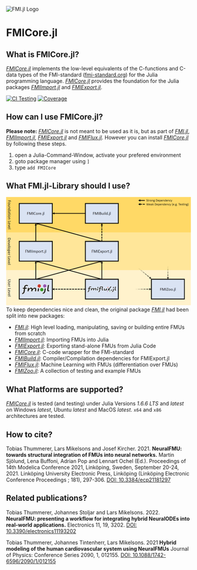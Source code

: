 ![FMI.jl Logo](https://github.com/ThummeTo/FMI.jl/blob/main/logo/dark/fmijl_logo_640_320.png "FMI.jl Logo")
# FMICore.jl

## What is FMICore.jl?
[*FMICore.jl*](https://github.com/ThummeTo/FMICore.jl) implements the low-level equivalents of the C-functions and C-data types of the FMI-standard ([fmi-standard.org](http://fmi-standard.org/)) for the Julia programming language. 
[*FMICore.jl*](https://github.com/ThummeTo/FMICore.jl) provides the foundation for the Julia packages [*FMIImport.jl*](https://github.com/ThummeTo/FMIImport.jl) and [*FMIExport.jl*](https://github.com/ThummeTo/FMIExport.jl).

[![CI Testing](https://github.com/ThummeTo/FMICore.jl/actions/workflows/Test.yml/badge.svg)](https://github.com/ThummeTo/FMICore.jl/actions)
[![Coverage](https://codecov.io/gh/ThummeTo/FMICore.jl/branch/main/graph/badge.svg)](https://codecov.io/gh/ThummeTo/FMICore.jl)

## How can I use FMICore.jl?
**Please note:** [*FMICore.jl*](https://github.com/ThummeTo/FMICore.jl) is not meant to be used as it is, but as part of [*FMI.jl*](https://github.com/ThummeTo/FMI.jl), [*FMIImport.jl*](https://github.com/ThummeTo/FMIImport.jl), [*FMIExport.jl*](https://github.com/ThummeTo/FMIExport.jl) and [*FMIFlux.jl*](https://github.com/ThummeTo/FMIFlux.jl). However you can install [*FMICore.jl*](https://github.com/ThummeTo/FMICore.jl) by following these steps.
1. open a Julia-Command-Window, activate your prefered environment
1. goto package manager using ```]```
1. type ```add FMICore```

## What FMI.jl-Library should I use?
![FMI.jl Family](https://github.com/ThummeTo/FMI.jl/blob/main/docs/src/assets/FMI_JL_family.png "FMI.jl Family")
To keep dependencies nice and clean, the original package [*FMI.jl*](https://github.com/ThummeTo/FMI.jl) had been split into new packages:
- [*FMI.jl*](https://github.com/ThummeTo/FMI.jl): High level loading, manipulating, saving or building entire FMUs from scratch
- [*FMIImport.jl*](https://github.com/ThummeTo/FMIImport.jl): Importing FMUs into Julia
- [*FMIExport.jl*](https://github.com/ThummeTo/FMIExport.jl): Exporting stand-alone FMUs from Julia Code
- [*FMICore.jl*](https://github.com/ThummeTo/FMICore.jl): C-code wrapper for the FMI-standard
- [*FMIBuild.jl*](https://github.com/ThummeTo/FMIBuild.jl): Compiler/Compilation dependencies for FMIExport.jl
- [*FMIFlux.jl*](https://github.com/ThummeTo/FMIFlux.jl): Machine Learning with FMUs (differentiation over FMUs)
- [*FMIZoo.jl*](https://github.com/ThummeTo/FMIZoo.jl): A collection of testing and example FMUs

## What Platforms are supported?
[*FMICore.jl*](https://github.com/ThummeTo/FMICore.jl) is tested (and testing) under Julia Versions *1.6.6 LTS* and *latest* on Windows *latest*, Ubuntu *latest* and MacOS *latest*. `x64` and `x86` architectures are tested.

## How to cite?
Tobias Thummerer, Lars Mikelsons and Josef Kircher. 2021. **NeuralFMU: towards structural integration of FMUs into neural networks.** Martin Sjölund, Lena Buffoni, Adrian Pop and Lennart Ochel (Ed.). Proceedings of 14th Modelica Conference 2021, Linköping, Sweden, September 20-24, 2021. Linköping University Electronic Press, Linköping (Linköping Electronic Conference Proceedings ; 181), 297-306. [DOI: 10.3384/ecp21181297](https://doi.org/10.3384/ecp21181297)

## Related publications?
Tobias Thummerer, Johannes Stoljar and Lars Mikelsons. 2022. **NeuralFMU: presenting a workflow for integrating hybrid NeuralODEs into real-world applications.** Electronics 11, 19, 3202. [DOI: 10.3390/electronics11193202](https://doi.org/10.3390/electronics11193202)

Tobias Thummerer, Johannes Tintenherr, Lars Mikelsons. 2021 **Hybrid modeling of the human cardiovascular system using NeuralFMUs** Journal of Physics: Conference Series 2090, 1, 012155. [DOI: 10.1088/1742-6596/2090/1/012155](https://doi.org/10.1088/1742-6596/2090/1/012155)
